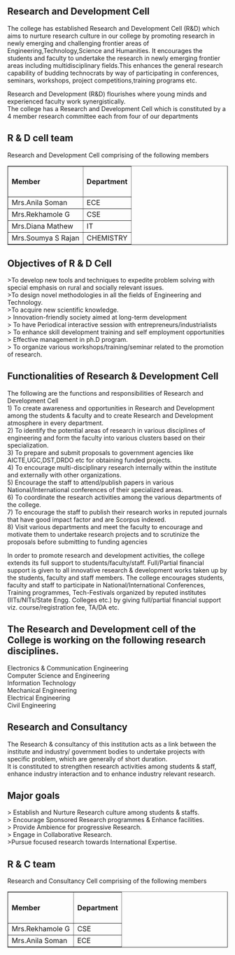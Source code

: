 <h2>Research and Development Cell</h2>
<p>The college has established Research and Development Cell (R&amp;D) which aims to nurture research  culture in our college by promoting research  in newly emerging and challenging frontier areas of Engineering,Technology,Science and Humanities.  It encourages the students and faculty to undertake the research in newly emerging frontier areas including multidisciplinary fields.This enhances the general research capability of budding technocrats by way of participating in conferences, seminars, workshops, project competitions,training programs etc.<br/>

Research and Development (R&amp;D) flourishes where young minds and experienced faculty work synergistically.<br/>
 The college has a Research and Development Cell which is constituted  by a 4 member research committee each from four of our departments<br/>
</p>
<h2>R &amp; D cell team </h2>
<p>Research and Development Cell comprising of the following members</p>
<table border="1">
<tr><td><h4>Member</h4></td><td><h4>Department</h4></td>
<tr><td>Mrs.Anila Soman</td><td>ECE</td></tr>
<tr><td>Mrs.Rekhamole G</td><td>CSE</td></tr>
<tr><td>Mrs.Diana Mathew</td><td>IT</td></tr>
<tr><td>Mrs.Soumya S Rajan</td><td>CHEMISTRY</td></tr>
</tr></table>
<h2>Objectives of R &amp; D Cell </h2>
<p>&gt;To develop new tools and techniques to expedite problem solving with special emphasis on rural and socially relevant issues.<br/>
&gt;To design novel methodologies in all the fields of Engineering and Technology.<br/>
&gt;To acquire new scientific knowledge.<br/>
&gt; Innovation-friendly society aimed at long-term development<br/>
&gt; To have Periodical interactive session with entrepreneurs/industrialists<br/>
&gt; To enhance skill development training and self employment opportunities<br/>
&gt; Effective management in ph.D program.<br/>
&gt; To organize various workshops/training/seminar related to the promotion of research.<br/>
<h2>Functionalities of Research &amp; Development Cell</h2>
The following are the functions and responsibilities of Research and Development Cell<br/>
1) To create awareness and opportunities in Research and Development among the students &amp; faculty and to create Research and Development atmosphere in every department.<br/>
2) To identify the potential areas of research in various disciplines of engineering and form the faculty into various clusters based on their specialization.<br/>
3) To prepare and submit proposals to government agencies like AICTE,UGC,DST,DRDO etc for obtaining funded projects.<br/>
4) To encourage multi-disciplinary research internally within the institute and externally with other organizations.<br/>
5) Encourage the staff to attend/publish papers in various National/International conferences of their specialized areas.<br/>
6) To coordinate the research activities among the various departments of the college.<br/>
7) To encourage the staff to publish their research works in reputed journals that have good impact factor and are Scorpus indexed.<br/>
8) Visit various departments and meet the faculty to encourage and motivate them to undertake research projects and to scrutinize the proposals before submitting to funding agencies<br/>
<p>In order to promote research and development activities, the college extends its full support to students/faculty/staff. Full/Partial financial support is given to all innovative research &amp; development works taken up by the students, faculty and staff members. The college encourages students, faculty and staff to participate in National/International Conferences, Training programmes, Tech-Festivals organized by reputed institutes (IITs/NITs/State Engg. Colleges etc.) by giving full/partial financial support viz. course/registration fee, TA/DA etc.</p>
<h2>The Research and Development cell of the College is working on the following research disciplines.</h2>
<p>Electronics &amp; Communication Engineering<br/>
Computer Science and Engineering<br/>
Information Technology<br/>
Mechanical Engineering<br/>
Electrical Engineering<br/>
Civil Engineering<br/></p>
<h2>Research and Consultancy</h2>
<p>The Research &amp; consultancy of this institution acts as a link between the institute and industry/ government bodies to undertake projects with specific problem, which are generally of short duration.
<br/>It is constituted to strengthen research activities among students &amp; staff, enhance industry interaction and to enhance industry relevant research.<br/>
</p>
<h2>Major goals </h2>
<p>&gt; Establish and Nurture Research culture among students &amp; staffs.<br/>
&gt; Encourage Sponsored Research programmes &amp; Enhance facilities.<br/>
&gt; Provide Ambience for progressive Research.<br/>
&gt; Engage in Collaborative Research.<br/>
&gt;Pursue focused research towards International Expertise.<br/>
<p>
<h2>R &amp; C team </h2>
<p>Research and Consultancy Cell comprising of the following members</p>
<table border="1">
<tr><td><h4>Member</h4></td><td><h4>Department</h4></td>
<tr><td>Mrs.Rekhamole G</td><td>CSE</td></tr>
<tr><td>Mrs.Anila Soman</td><td>ECE</td></tr>
</tr></table>
<html>
<head>
</head>
<body>
<html>
<head>
</head>
<body>
</body>
</html>
</body>
</html>
</p></p></p></div>
